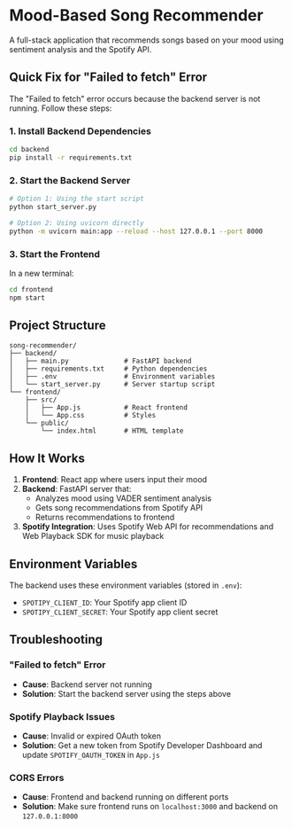 # Mood-Based Song Recommender

A full-stack application that recommends songs based on your mood using sentiment analysis and the Spotify API.

## Quick Fix for "Failed to fetch" Error

The "Failed to fetch" error occurs because the backend server is not running. Follow these steps:

### 1. Install Backend Dependencies
```bash
cd backend
pip install -r requirements.txt
```

### 2. Start the Backend Server
```bash
# Option 1: Using the start script
python start_server.py

# Option 2: Using uvicorn directly
python -m uvicorn main:app --reload --host 127.0.0.1 --port 8000
```

### 3. Start the Frontend
In a new terminal:
```bash
cd frontend
npm start
```

## Project Structure
```
song-recommender/
├── backend/
│   ├── main.py              # FastAPI backend
│   ├── requirements.txt     # Python dependencies
│   ├── .env                 # Environment variables
│   └── start_server.py      # Server startup script
└── frontend/
    ├── src/
    │   ├── App.js           # React frontend
    │   └── App.css          # Styles
    └── public/
        └── index.html       # HTML template
```

## How It Works

1. **Frontend**: React app where users input their mood
2. **Backend**: FastAPI server that:
   - Analyzes mood using VADER sentiment analysis
   - Gets song recommendations from Spotify API
   - Returns recommendations to frontend
3. **Spotify Integration**: Uses Spotify Web API for recommendations and Web Playback SDK for music playback

## Environment Variables

The backend uses these environment variables (stored in `.env`):
- `SPOTIPY_CLIENT_ID`: Your Spotify app client ID
- `SPOTIPY_CLIENT_SECRET`: Your Spotify app client secret

## Troubleshooting

### "Failed to fetch" Error
- **Cause**: Backend server not running
- **Solution**: Start the backend server using the steps above

### Spotify Playback Issues
- **Cause**: Invalid or expired OAuth token
- **Solution**: Get a new token from Spotify Developer Dashboard and update `SPOTIFY_OAUTH_TOKEN` in `App.js`

### CORS Errors
- **Cause**: Frontend and backend running on different ports
- **Solution**: Make sure frontend runs on `localhost:3000` and backend on `127.0.0.1:8000`
